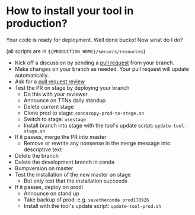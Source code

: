 # How to install your tool in production?

Your code is ready for deployment. Well done bucko! Now what do I do?

(all scripts are in `${PRODUCTION_HOME}/servers/resources`)

- Kick off a discussion by sending a [pull request][pr] from your branch.
- Make changes on your branch as needed. Your pull request will update automatically.
- Ask for a [pull request review][pr-review]
- Test the PR on stage by deploying your branch
    - Do this with your reviewer
    - Announce on TTNs daily standup
    - Delete current stage
    - Clone prod to stage: `condacopy-prod-to-stage.sh`
    - Switch to stage: `usestage`
    - Install branch into stage with the tool's update script: `update-tool-stage.sh`
- If it passes, merge the PR into master
    - Remove or rewrite any nonsense in the merge message into descriptive text
- Delete the branch
- Delete the development branch in conda
- Bumpversion on master
- Test the installation of the new master on stage
    - But only test that the installation succeeds
- If it passes, deploy on prod!
    - Announce on stand up
    - Take backup of prod: e.g. `savetheconda prod170926`
    - Install with the tool's update script: `update-tool-prod.sh`

[pr]: ../../github/pr
[pr-review]: ../../github/pr-request
